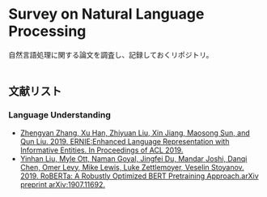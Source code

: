 # Survey on Natural Language Processing
自然言語処理に関する論文を調査し、記録しておくリポジトリ。  
<br>

## 文献リスト
### Language Understanding
- [Zhengyan Zhang, Xu Han, Zhiyuan Liu, Xin Jiang, Maosong Sun, and Qun Liu. 2019. ERNIE:Enhanced Language Representation with Informative Entities. In Proceedings of ACL 2019.](https://github.com/marucha80t/survey-nlp/blob/master/docs/ERNIE.md)
- [Yinhan Liu, Myle Ott, Naman Goyal, Jingfei Du, Mandar Joshi, Danqi Chen, Omer Levy, Mike Lewis, Luke Zettlemoyer, Veselin Stoyanov. 2019. RoBERTa: A Robustly Optimized BERT Pretraining Approach.arXiv preprint arXiv:1907.11692.](https://github.com/marucha80t/survey-nlp/blob/master/docs/RoBERTa.md)
